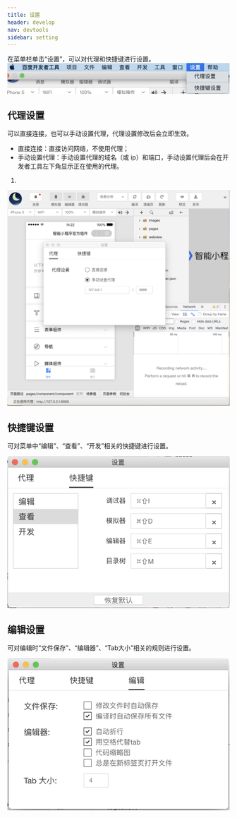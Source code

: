 ```yaml
---
title: 设置
header: develop
nav: devtools
sidebar: setting
---
```


在菜单栏单击“设置”，可以对代理和快捷键进行设置。
![](../../../img/tool/setting.png)

## 代理设置

可以直接连接，也可以手动设置代理，代理设置修改后会立即生效。

- 直接连接：直接访问网络，不使用代理；
- 手动设置代理：手动设置代理的域名（或 ip）和端口，手动设置代理后会在开发者工具左下角显示正在使用的代理。
1. 
![](../../../img/tool/proxy-setting-tip.png)


## 快捷键设置

可对菜单中“编辑”、“查看”、“开发”相关的快捷键进行设置。

![](../../../img/tool/shortcut.png)

## 编辑设置

可对编辑时“文件保存”、“编辑器”、“Tab大小”相关的规则进行设置。

![](../../../img/tool/editorSetting.png)